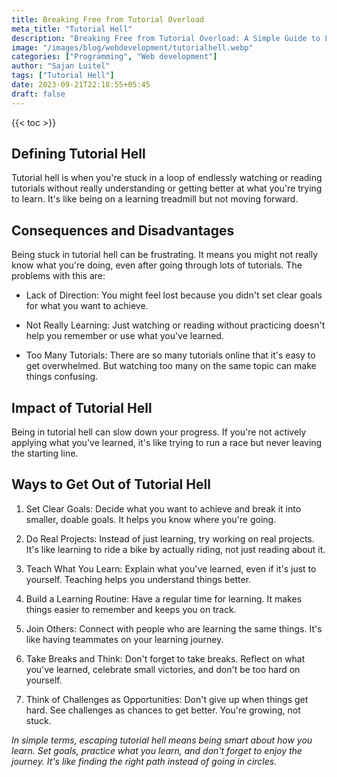 ```yaml
---
title: Breaking Free from Tutorial Overload
meta_title: "Tutorial Hell"
description: "Breaking Free from Tutorial Overload: A Simple Guide to Learning Success"
image: "/images/blog/webdevelopment/tutorialhell.webp"
categories: ["Programming", "Web development"]
author: "Sajan Luitel"
tags: ["Tutorial Hell"]
date: 2023-09-21T22:18:55+05:45
draft: false
---
```

{{< toc >}}

## Defining Tutorial Hell

Tutorial hell is when you're stuck in a loop of endlessly watching or reading tutorials without really understanding or getting better at what you're trying to learn. It's like being on a learning treadmill but not moving forward.

## Consequences and Disadvantages

Being stuck in tutorial hell can be frustrating. It means you might not really know what you're doing, even after going through lots of tutorials. The problems with this are:

- Lack of Direction: You might feel lost because you didn't set clear goals for what you want to achieve.
  
- Not Really Learning: Just watching or reading without practicing doesn't help you remember or use what you've learned.

- Too Many Tutorials: There are so many tutorials online that it's easy to get overwhelmed. But watching too many on the same topic can make things confusing.

## Impact of Tutorial Hell

Being in tutorial hell can slow down your progress. If you're not actively applying what you've learned, it's like trying to run a race but never leaving the starting line.

## Ways to Get Out of Tutorial Hell

1. Set Clear Goals: Decide what you want to achieve and break it into smaller, doable goals. It helps you know where you're going.

2. Do Real Projects: Instead of just learning, try working on real projects. It's like learning to ride a bike by actually riding, not just reading about it.

3. Teach What You Learn: Explain what you've learned, even if it's just to yourself. Teaching helps you understand things better.

4. Build a Learning Routine: Have a regular time for learning. It makes things easier to remember and keeps you on track.

5. Join Others: Connect with people who are learning the same things. It's like having teammates on your learning journey.

6. Take Breaks and Think: Don't forget to take breaks. Reflect on what you've learned, celebrate small victories, and don't be too hard on yourself.

7. Think of Challenges as Opportunities: Don't give up when things get hard. See challenges as chances to get better. You're growing, not stuck.

*In simple terms, escaping tutorial hell means being smart about how you learn. Set goals, practice what you learn, and don't forget to enjoy the journey. It's like finding the right path instead of going in circles.*
